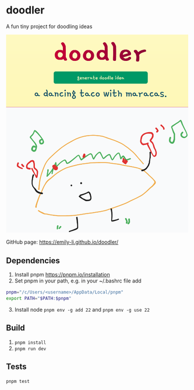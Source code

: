 # doodler

A fun tiny project for doodling ideas

<a href="https://emily-li.github.io/doodler/">
    <img src="./docs/doodler.png" width="500" alt="Doodler"/>
</a>

GitHub page: https://emily-li.github.io/doodler/

## Dependencies

1. Install pnpm https://pnpm.io/installation
2. Set pnpm in your path, e.g. in your ~/.bashrc file add

```bash
pnpm="/c/Users/<username>/AppData/Local/pnpm"
export PATH="$PATH:$pnpm"
```

3. Install node `pnpm env -g add 22` and `pnpm env -g use 22`

## Build

1. `pnpm install`
2. `pnpm run dev`

## Tests

`pnpm test`
